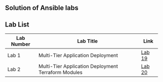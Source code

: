 ## Solution of Ansible labs 

## Lab List

| Lab Number | Lab Title                                                                                                      | Link                                                                                   |
|------------|-----------------------------------------------------------------------------------------------------------------------------------|-------------------------------------------------------------------------------------------------------------------------------------------------|
| Lab 1     |  Multi-Tier Application Deployment                              | [Lab 19](https://github.com/Osamaomera/IVOLVE-OJT/tree/main/Terraform/lab-1)       |
| Lab 2     |  Multi-Tier Application Deployment Terraform Modules            | [Lab 20](https://github.com/Osamaomera/IVOLVE-OJT/tree/main/Terraform/lab-2)       |